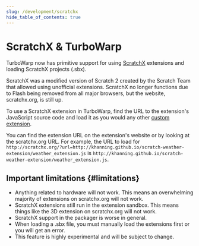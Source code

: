 ```yaml
---
slug: /development/scratchx
hide_table_of_contents: true
---
```


# ScratchX & TurboWarp

TurboWarp now has primitive support for using [ScratchX](https://scratchx.org) extensions and loading ScratchX projects (.sbx).

ScratchX was a modified version of Scratch 2 created by the Scratch Team that allowed using unofficial extensions. ScratchX no longer functions due to Flash being removed from all major browsers, but the website, scratchx.org, is still up.

To use a ScratchX extension in TurboWarp, find the URL to the extension's JavaScript source code and load it as you would any other [custom extension](/development/custom-extensions).

You can find the extension URL on the extension's website or by looking at the scratchx.org URL. For example, the URL to load for `http://scratchx.org/?url=http://khanning.github.io/scratch-weather-extension/weather_extension.js` is `http://khanning.github.io/scratch-weather-extension/weather_extension.js`.

## Important limitations {#limitations}

 - Anything related to hardware will not work. This means an overwhelming majority of extensions on scratchx.org will not work.
 - ScratchX extensions still run in the extension sandbox. This means things like the 3D extension on scratchx.org will not work.
 - ScratchX support in the packager is worse in general.
 - When loading a .sbx file, you must manually load the extensions first or you will get an error.
 - This feature is highly experimental and will be subject to change.
